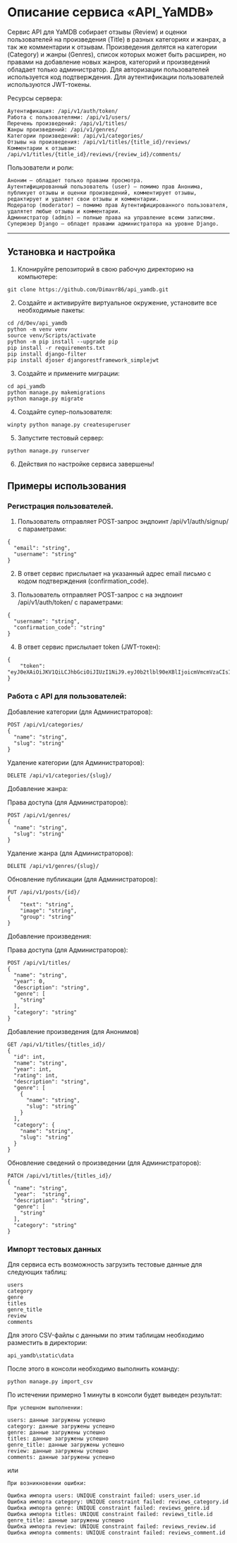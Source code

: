 # Описание сервиса «API_YaMDB»

Сервис API для YaMDB собирает отзывы (Review) и оценки пользователей на произведения (Title) в разных категориях и жанрах, а так же комментарии к отзывам. Произведения делятся на категории (Category) и жанры (Genres), список которых может быть расширен, но правами на добавление новых жанров, категорий и произведений обладает только администратор. Для авторизации пользователей используется код подтверждения. Для аутентификации пользователей используются JWT-токены.

Ресурсы сервера:
```
Аутентификация: /api/v1/auth/token/
Работа с пользователями: /api/v1/users/
Перечень произведений: /api/v1/titles/
Жанры произведений: /api/v1/genres/
Категории произведений: /api/v1/categories/
Отзывы на произведения: /api/v1/titles/{title_id}/reviews/
Комментарии к отзывам: /api/v1/titles/{title_id}/reviews/{review_id}/comments/
```
Пользователи и роли:
```
Аноним — обладает только правами просмотра.
Аутентифицированный пользователь (user) — помимо прав Анонима, публикует отзывы и оценки произведений, комментирует отзывы, редактирует и удаляет свои отзывы и комментарии. 
Модератор (moderator) — помимо прав Аутентифицированного пользователя, удалятет любые отзывы и комментарии.
Администратор (admin) — полные права на управление всеми записями.
Суперюзер Django — обладет правами администратора на уровне Django.
```
***

## Установка и настройка

1. Клонируйте репозиторий в свою рабочую директорию на компьютере:

```
git clone https://github.com/Dimavr86/api_yamdb.git
```

2. Создайте и активируйте виртуальное окружение, установите все необходимые пакеты:

```
cd /d/Dev/api_yamdb
python -m venv venv
source venv/Scripts/activate
python -m pip install --upgrade pip
pip install -r requirements.txt
pip install django-filter
pip install djoser djangorestframework_simplejwt 
```

3. Создайте и примените миграции:

```
cd api_yamdb
python manage.py makemigrations
python manage.py migrate
```

4. Создайте супер-пользователя:

```
winpty python manage.py createsuperuser
```

5. Запустите тестовый сервер:

```
python manage.py runserver
```

6. Действия по настройке сервиса завершены!

## Примеры использования

### Регистрация пользователей.

1. Пользователь отправляет POST-запрос эндпоинт /api/v1/auth/signup/ с параметрами:
```
{
  "email": "string",
  "username": "string"
}
```
2. В ответ сервис прислылает на указанный адрес email письмо с кодом подтверждения (confirmation_code).

3. Пользователь отправляет POST-запрос с на эндпоинт /api/v1/auth/token/ с параметрами:
```
{
  "username": "string",
  "confirmation_code": "string"
}
```
4. В ответ сервис прислылает token (JWT-токен):
```
{
    "token": "eyJ0eXAiOiJKV1QiLCJhbGciOiJIUzI1NiJ9.eyJ0b2tlbl90eXBlIjoicmVmcmVzaCIsImV4cCI6MTY0NjUzNzYwOCwianRpIjoiYTM5MDU2M2Q0ZTVmNDFkMThlN2UzNGEwYWEyOWIzOTQiLCJ1c2VyX2lkIjoyfQ.EhKX6RK2RoxVfemmztgkzqVa5gmDvyiafkjVGzxznwQ"
}
```

### Работа с API для пользователей:

Добавление категории (для Администраторов):
```
POST /api/v1/categories/
{
  "name": "string",
  "slug": "string"
}
```
Удаление категории (для Администраторов):
```
DELETE /api/v1/categories/{slug}/
```
Добавление жанра:

Права доступа (для Администраторов):
```
POST /api/v1/genres/
{
  "name": "string",
  "slug": "string"
}
```
Удаление жанра (для Администраторов):
```
DELETE /api/v1/genres/{slug}/
```
Обновление публикации (для Администраторов):
```
PUT /api/v1/posts/{id}/
{
	"text": "string",
	"image": "string",
	"group": "string"
}
```
Добавление произведения:

Права доступа (для Администраторов):
```
POST /api/v1/titles/
{
  "name": "string",
  "year": 0,
  "description": "string",
  "genre": [
    "string"
  ],
  "category": "string"
}
```
Добавление произведения (для Анонимов)
```
GET /api/v1/titles/{titles_id}/
{
  "id": int,
  "name": "string",
  "year": int,
  "rating": int,
  "description": "string",
  "genre": [
    {
      "name": "string",
      "slug": "string"
    }
  ],
  "category": {
    "name": "string",
    "slug": "string"
  }
}
```
Обновление сведений о произведении (для Администраторов):
```
PATCH /api/v1/titles/{titles_id}/
{
  "name": "string",
  "year":  "string",
  "description": "string",
  "genre": [
    "string"
  ],
  "category": "string"
}
```

### Импорт тестовых данных
Для сервиса есть возможность загрузить тестовые данные для следующих таблиц:
```
users
category
genre
titles
genre_title
review
comments
```
Для этого CSV-файлы с данными по этим таблицам необходимо разместить в директории:
```
api_yamdb\static\data
```
После этого в консоли необходимо выполнить команду:
```
python manage.py import_csv
```
По истечении примерно 1 минуты в консоли будет выведен результат:
```
При успешном выполнении:

users: данные загружены успешно
category: данные загружены успешно
genre: данные загружены успешно
titles: данные загружены успешно
genre_title: данные загружены успешно
review: данные загружены успешно
comments: данные загружены успешно
```
или
```
При возникновении ошибки:

Ошибка импорта users: UNIQUE constraint failed: users_user.id
Ошибка импорта category: UNIQUE constraint failed: reviews_category.id
Ошибка импорта genre: UNIQUE constraint failed: reviews_genre.id
Ошибка импорта titles: UNIQUE constraint failed: reviews_title.id
genre_title: данные загружены успешно
Ошибка импорта review: UNIQUE constraint failed: reviews_review.id
Ошибка импорта comments: UNIQUE constraint failed: reviews_comment.id
```
